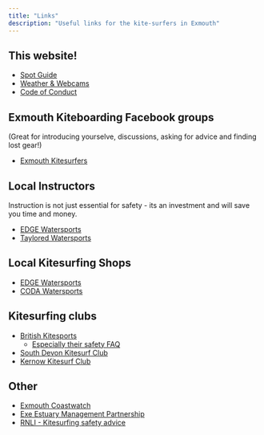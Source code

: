 ```yaml
---
title: "Links"
description: "Useful links for the kite-surfers in Exmouth"
---
```


## This website!

* [Spot Guide](/spot-guide/)
* [Weather & Webcams](/weather/)
* [Code of Conduct](/code-of-conduct/)

## Exmouth Kiteboarding Facebook groups
(Great for introducing yourselve, discussions, asking for advice and finding lost gear!)

* [Exmouth Kitesurfers](https://www.facebook.com/groups/exmouthkitesurf/)

## Local Instructors

Instruction is not just essential for safety - its an investment and will save you time and money.

* [EDGE Watersports](https://www.edgewatersports.com/)
* [Taylored Watersports](http://tayloredwatersports.com/)

## Local Kitesurfing Shops

* [EDGE Watersports](https://www.edgewatersports.com/)
* [CODA Watersports](https://www.codawatersports.com/)

## Kitesurfing clubs

* [British Kitesports](https://www.britishkitesports.org/)
  * [Especially their safety FAQ](https://www.britishkitesports.org/information-guides/safety-faq/)
* [South Devon Kitesurf Club](https://www.sdkc.co.uk)
* [Kernow Kitesurf Club](http://www.kernowkitesurfclub.co.uk/)

## Other

* [Exmouth Coastwatch](https://exmouthcoastwatch.co.uk/)
* [Exe Estuary Management Partnership](https://www.exe-estuary.org/exe-codes-of-conduct)
* [RNLI - Kitesurfing safety advice](https://rnli.org/safety/choose-your-activity/kitesurfing)